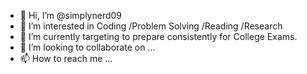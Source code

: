 - 👋 Hi, I’m @simplynerd09
- 👀 I’m interested in Coding /Problem Solving /Reading /Research
- 🌱 I’m currently targeting to prepare consistently for College Exams.
- 💞️ I’m looking to collaborate on ...
- 📫 How to reach me ...

<!---
simplynerd09/simplynerd09 is a ✨ special ✨ repository because its `README.md` (this file) appears on your GitHub profile.
You can click the Preview link to take a look at your changes.
--->
